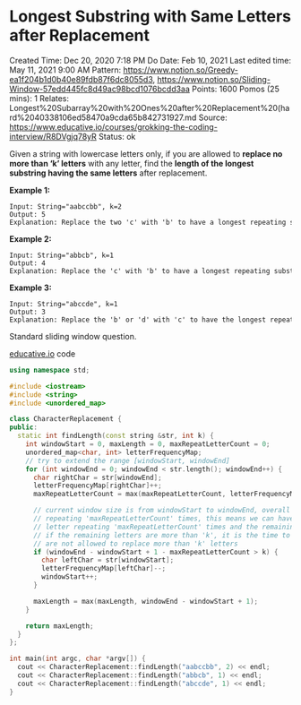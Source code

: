 # Longest Substring with Same Letters after Replacement

Created Time: Dec 20, 2020 7:18 PM
Do Date: Feb 10, 2021
Last edited time: May 11, 2021 9:00 AM
Pattern: https://www.notion.so/Greedy-ea1f204b1d0b40e89fdb87f6dc8055d3, https://www.notion.so/Sliding-Window-57edd445fc8d49ac98bcd1076bcdd3aa
Points: 1600
Pomos (25 mins): 1
Relates: Longest%20Subarray%20with%20Ones%20after%20Replacement%20(hard%2040338106ed58470a9cda65b842731927.md
Source: https://www.educative.io/courses/grokking-the-coding-interview/R8DVgjq78yR
Status: ok

Given a string with lowercase letters only, if you are allowed to **replace no more than ‘k’ letters** with any letter, find the **length of the longest substring having the same letters** after replacement.

**Example 1:**

```
Input: String="aabccbb", k=2
Output: 5
Explanation: Replace the two 'c' with 'b' to have a longest repeating substring "bbbbb".
```

**Example 2:**

```
Input: String="abbcb", k=1
Output: 4
Explanation: Replace the 'c' with 'b' to have a longest repeating substring "bbbb".
```

**Example 3:**

```
Input: String="abccde", k=1
Output: 3
Explanation: Replace the 'b' or 'd' with 'c' to have the longest repeating substring "ccc".
```

Standard sliding window question. 

[educative.io](http://educative.io) code

```cpp
using namespace std;

#include <iostream>
#include <string>
#include <unordered_map>

class CharacterReplacement {
public:
  static int findLength(const string &str, int k) {
    int windowStart = 0, maxLength = 0, maxRepeatLetterCount = 0;
    unordered_map<char, int> letterFrequencyMap;
    // try to extend the range [windowStart, windowEnd]
    for (int windowEnd = 0; windowEnd < str.length(); windowEnd++) {
      char rightChar = str[windowEnd];
      letterFrequencyMap[rightChar]++;
      maxRepeatLetterCount = max(maxRepeatLetterCount, letterFrequencyMap[rightChar]);

      // current window size is from windowStart to windowEnd, overall we have a letter which is
      // repeating 'maxRepeatLetterCount' times, this means we can have a window which has one
      // letter repeating 'maxRepeatLetterCount' times and the remaining letters we should replace.
      // if the remaining letters are more than 'k', it is the time to shrink the window as we
      // are not allowed to replace more than 'k' letters
      if (windowEnd - windowStart + 1 - maxRepeatLetterCount > k) {
        char leftChar = str[windowStart];
        letterFrequencyMap[leftChar]--;
        windowStart++;
      }

      maxLength = max(maxLength, windowEnd - windowStart + 1);
    }

    return maxLength;
  }
};

int main(int argc, char *argv[]) {
  cout << CharacterReplacement::findLength("aabccbb", 2) << endl;
  cout << CharacterReplacement::findLength("abbcb", 1) << endl;
  cout << CharacterReplacement::findLength("abccde", 1) << endl;
}
```